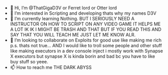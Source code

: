 - 👋 Hi, I’m @ThatGigaD3V or Ferret lord or Otter lord
- 👀 I’m interested in Scripting and developing thats why my names D3V
- 🌱 I’m currently learning Nothing. BUT I SERIOUSLY NEED A INSTRUCTOR ON HOW TO SCRIPT ON ANY VIDEO GAME IT HELPS ME A LOT IK IK I MIGHT BE TRASH AND THAT BUT IF YOU READ THIS AND SAY THAT YOU WILL TEACH ME JUST LET ME KNOW ALR.
- 💞️ I’m looking to collaborate on Exploits for good use like making me rich p.s. thats not true... AND I would like to troll some people and other stuff like making executors in a dev console inject i mostly work with Synapse X executors but synapse X is kinda borin and bad bc you have to like buy stuff so yeee.
- 📫 How to reach me THE DARK ABYSS

<!---
ThatGigaD3V/ThatGigaD3V is a ✨ special ✨ repository because its `README.md` (this file) appears on your GitHub profile.
You can click the Preview link to take a look at your changes.
--->
